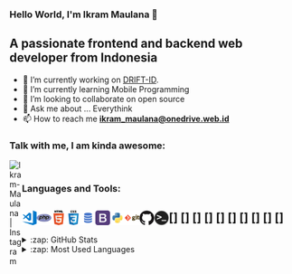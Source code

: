### Hello World, I'm Ikram Maulana  👋

## A passionate frontend and backend web developer from Indonesia
- 🔭 I’m currently working on [DRIFT-ID](https://github.com/DRIFT-ID/drift).
- 🌱 I’m currently learning Mobile Programming
- 👯 I’m looking to collaborate on open source
- 💬 Ask me about ... Everythink
- 📫 How to reach me **ikram_maulana@onedrive.web.id**

### Talk with me, I am kinda awesome:
[<img align="left" alt="Ikram-Maulana | Instagram" width="22px" src="https://cdn.jsdelivr.net/npm/simple-icons@3.0.1/icons/instagram.svg" />](https://instagram.com/ikram_maulana)

<br />

### Languages and Tools:

[<img align="left" alt="Visual Studio Code" width="26px" src="https://raw.githubusercontent.com/github/explore/80688e429a7d4ef2fca1e82350fe8e3517d3494d/topics/visual-studio-code/visual-studio-code.png" />]
[<img align="left" alt="HTML5" width="26px" src="https://raw.githubusercontent.com/github/explore/80688e429a7d4ef2fca1e82350fe8e3517d3494d/topics/php/php.png" />]
[<img align="left" alt="HTML5" width="26px" src="https://raw.githubusercontent.com/github/explore/80688e429a7d4ef2fca1e82350fe8e3517d3494d/topics/html/html.png" />]
[<img align="left" alt="CSS3" width="26px" src="https://raw.githubusercontent.com/github/explore/80688e429a7d4ef2fca1e82350fe8e3517d3494d/topics/css/css.png" />]
[<img align="left" alt="SQL" width="26px" src="https://raw.githubusercontent.com/github/explore/80688e429a7d4ef2fca1e82350fe8e3517d3494d/topics/sql/sql.png" />]
[<img align="left" alt="SQL" width="26px" src="https://raw.githubusercontent.com/github/explore/80688e429a7d4ef2fca1e82350fe8e3517d3494d/topics/bootstrap/bootstrap.png" />]
[<img align="left" alt="python" width="26px" src="https://raw.githubusercontent.com/github/explore/80688e429a7d4ef2fca1e82350fe8e3517d3494d/topics/python/python.png" />]
[<img align="left" alt="Git" width="26px" src="https://raw.githubusercontent.com/github/explore/80688e429a7d4ef2fca1e82350fe8e3517d3494d/topics/git/git.png" />]
[<img align="left" alt="GitHub" width="26px" src="https://raw.githubusercontent.com/github/explore/78df643247d429f6cc873026c0622819ad797942/topics/github/github.png" />]
[<img align="left" alt="Terminal" width="26px" src="https://raw.githubusercontent.com/github/explore/80688e429a7d4ef2fca1e82350fe8e3517d3494d/topics/terminal/terminal.png" />]
---

<details>
  <summary>:zap: GitHub Stats</summary>

  <img align="left" alt="Ikram-Maulana GitHub Stats" src="https://github-readme-stats.vercel.app/api?username=Ikram-Maulana&show_icons=true&hide_border=true" />

</details>

<details>
  <summary>:zap: Most Used Languages</summary>

<img align="left" alt="Ikram Maulana GitHub Top Languages" src="https://github-readme-stats.vercel.app/api/top-langs/?username=ikram-maulana" />

</details>
